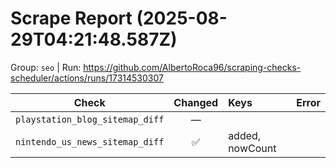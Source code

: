 # Scrape Report (2025-08-29T04:21:48.587Z)

Group: `seo`  |  Run: https://github.com/AlbertoRoca96/scraping-checks-scheduler/actions/runs/17314530307

| Check | Changed | Keys | Error |
|---|:---:|:--|:--|
| `playstation_blog_sitemap_diff` | — |  |  |
| `nintendo_us_news_sitemap_diff` | ✅ | added, nowCount |  |
